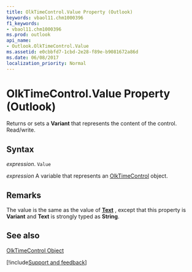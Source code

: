 ```yaml
---
title: OlkTimeControl.Value Property (Outlook)
keywords: vbaol11.chm1000396
f1_keywords:
- vbaol11.chm1000396
ms.prod: outlook
api_name:
- Outlook.OlkTimeControl.Value
ms.assetid: e0cbbfd7-1cbd-2e28-f89e-b9081672a86d
ms.date: 06/08/2017
localization_priority: Normal
---
```



# OlkTimeControl.Value Property (Outlook)

Returns or sets a  **Variant** that represents the content of the control. Read/write.


## Syntax

_expression_. `Value`

_expression_ A variable that represents an [OlkTimeControl](./Outlook.OlkTimeControl.md) object.


## Remarks

The value is the same as the value of  **[Text](Outlook.OlkTimeControl.Text.md)** , except that this property is **Variant** and **Text** is strongly typed as **String**.


## See also


[OlkTimeControl Object](Outlook.OlkTimeControl.md)

[!include[Support and feedback](~/includes/feedback-boilerplate.md)]